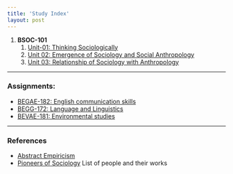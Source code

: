 ```yaml
---
title: 'Study Index'
layout: post
---
```




1. **BSOC-101**
   1. [Unit-01: Thinking Sociologically](/study/bsoc-101/unit-01/thinking-sociologically.html)
   2. [Unit 02: Emergence of Sociology and Social Anthropology](/study/bsoc-101/unit-02/emergence-of-sociology-and-social-anthropology.html)
   3. [Unit 03: Relationship of Sociology with Anthropology](/study/bsoc-101/unit-03/relationship-of-sociology-with-anthropology.html)

----


### Assignments:

- [BEGAE-182: English communication skills](/study/assignments/begae-182.html)
- [BEGG-172: Language and Linguistics](/study/assignments/begg-172.html)
- [BEVAE-181: Environmental studies](/study/assignments/bevae-181.html)

----

### References

- [Abstract Empiricism](/study/reference/abstract-empiricism)
- [Pioneers of Sociology](/study/reference/pioneers-of-sociology) List of people and their works

